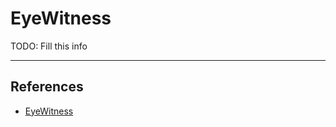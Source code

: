 # EyeWitness

TODO: Fill this info

---
## References

- [EyeWitness](https://github.com/RedSiege/EyeWitness)